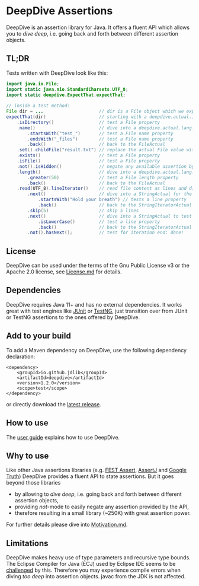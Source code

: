 # DeepDive Assertions

DeepDive is an assertion library for Java.
It offers a fluent API which allows you to *dive deep*, 
i.e. going back and forth between different assertion objects.

## TL;DR
Tests written with DeepDive look like this:

```java		
import java.io.File;
import static java.nio.StandardCharsets.UTF_8;
import static deepdive.ExpectThat.expectThat;		
	
// inside a test method:		
File dir = ...                     // dir is a File object which we expect to be a directory  
expectThat(dir)                    // starting with a deepdive.actual.io.FileActual to test the directory
    .isDirectory()                 // test a File property
    .name()                        // dive into a deepdive.actual.lang.StringActual to test the File name
    	.startsWith("test_")       // test a File name property
    	.endsWith("_files")        // test a File name property
    	.back()                    // back to the FileActual
    .set().childFile("result.txt") // replace the actual File value with a child File
    .exists()                      // test a File property
    .isFile()                      // test a File property
    .not().isHidden()              // negate any available assertion by a preceding not() 
    .length()                      // dive into a deepdive.actual.lang.LongActual to the test the file length
        .greater(50)               // test a File length property
        .back()                    // back to the FileActual
    .read(UTF_8).lineIterator()    // read file content as lines and dive into a deepdive.actual.util.StringIteratorActual 
        .next()                    // dive into a StringActual for the first line 
            .startsWith("Hold your breath") // tests a line property
            .back()                // back to the StringIteratorActual
        .skip(5)                   // skip 5 lines
        .next()                    // dive into a StringActual to test the next line
            .isLowerCase()         // test a line property
            .back()                // back to the StringIteratorActual
    	.not().hasNext();          // test for iteration end: done!
```
		
## License
DeepDive can be used under the terms of the Gnu Public License v3 or 
the Apache 2.0 license, see [License.md](License.md) for details.

## Dependencies
DeepDive requires Java 11+ and has no external dependencies.
It works great with test engines like [JUnit](https://junit.org/junit5/) or [TestNG](https://testng.org/doc/), 
just transition over from JUnit or TestNG assertions to the ones offered by DeepDive.  

## Add to your build

To add a Maven dependency on DeepDive, use the following dependency declaration:

	<dependency>
		<groupId>io.github.jdlib</groupId>
		<artifactId>deepdive</artifactId>
		<version>1.2.0</version>
		<scope>test</scope>
	</dependency>

or directly download the [latest release](https://github.com/jdlib/deepdive/releases/latest).

## How to use
The [user guide](UserGuide.md) explains how to use DeepDive.
	

## Why to use
Like other Java assertions libraries (e.g. [FEST Assert](https://github.com/alexruiz/fest-assert-2.x), 
[AssertJ](https://assertj.github.io/doc/) and [Google Truth](https://truth.dev)) DeepDive 
provides a fluent API to state assertions.
But it goes beyond those libraries 
- by allowing to *dive deep*, i.e. going back and forth between different assertion objects, 
- providing *not*-mode to easily negate any assertion provided by the API,
- therefore resulting in a small library (~250K) with great assertion power.

For further details please dive into [Motivation.md](Motivation.md).  
 
## Limitations
DeepDive makes heavy use of type parameters and recursive type bounds.
The Eclipse Compiler for Java (ECJ) used by Eclipse IDE seems to be 
[challenged](https://bugs.eclipse.org/bugs/show_bug.cgi?id=574309) by this.
Therefore you may experience compile errors when diving *too deep* into assertion objects.
javac from the JDK is not affected.
